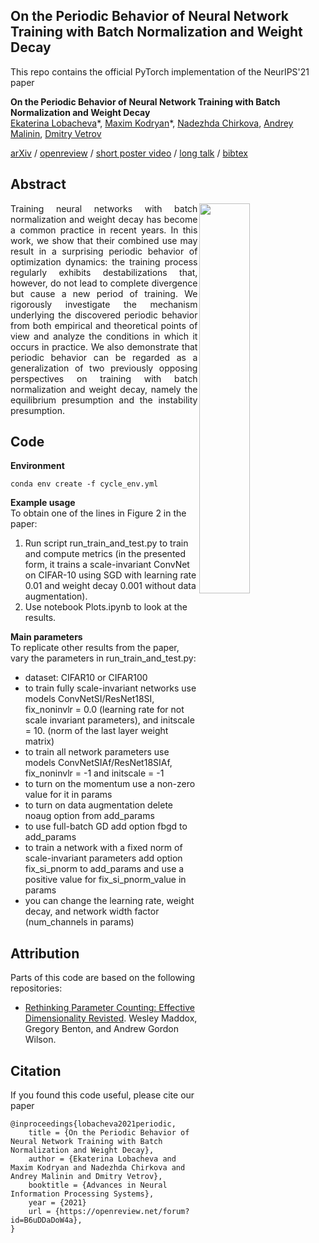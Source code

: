 ## On the Periodic Behavior of Neural Network Training with Batch Normalization and Weight Decay

This repo contains the official PyTorch implementation of the NeurIPS'21 paper  

**On the Periodic Behavior of Neural Network Training with Batch Normalization and Weight Decay**  
[Ekaterina Lobacheva](https://tipt0p.github.io/)\*, 
[Maxim Kodryan](https://scholar.google.com/citations?user=BGVWciMAAAAJ&hl=en)\*, 
[Nadezhda Chirkova](https://nadiinchi.github.io/), 
[Andrey Malinin](https://scholar.google.com/citations?user=PnSFqO0AAAAJ&hl=en), 
[Dmitry Vetrov](https://scholar.google.com/citations?user=7HU0UoUAAAAJ&hl=en)

[arXiv](https://arxiv.org/abs/2106.15739) / 
[openreview](https://openreview.net/forum?id=B6uDDaDoW4a) /
[short poster video](https://nips.cc/virtual/2021/poster/26875) / 
[long talk](https://media.mis.mpg.de/mml/2021-12-02/) / 
[bibtex](https://tipt0p.github.io/papers/periodic_behavior_neurips21.txt)

## Abstract
<div align="justify">
<img align="right" width=40% src="https://tipt0p.github.io/images/periodic_behavior_neurips21.png" />
Training neural networks with batch normalization and weight decay has become a
common practice in recent years. In this work, we show that their combined use
may result in a surprising periodic behavior of optimization dynamics: the training
process regularly exhibits destabilizations that, however, do not lead to complete
divergence but cause a new period of training. We rigorously investigate the
mechanism underlying the discovered periodic behavior from both empirical and
theoretical points of view and analyze the conditions in which it occurs in practice.
We also demonstrate that periodic behavior can be regarded as a generalization
of two previously opposing perspectives on training with batch normalization and
weight decay, namely the equilibrium presumption and the instability presumption.
</div>


## Code

**Environment**
```(bash)
conda env create -f cycle_env.yml
```

**Example usage**  
To obtain one of the lines in Figure 2 in the paper:
1. Run script run_train_and_test.py to train and compute metrics (in the presented form, it trains a scale-invariant ConvNet on CIFAR-10 using SGD with learning rate 0.01 and weight decay 0.001 without data augmentation).
2. Use notebook Plots.ipynb to look at the results.

**Main parameters**  
To replicate other results from the paper, vary the parameters in run_train_and_test.py:
- dataset: CIFAR10 or CIFAR100
- to train fully scale-invariant networks use models ConvNetSI/ResNet18SI, fix_noninvlr = 0.0 (learning rate for not scale invariant parameters), and initscale = 10. (norm of the last layer weight matrix)
- to train all network parameters use models ConvNetSIAf/ResNet18SIAf, fix_noninvlr = -1 and initscale = -1
- to turn on the momentum use a non-zero value for it in params
- to turn on data augmentation delete noaug option from add_params
- to use full-batch GD add option fbgd to add_params
- to train a network with a fixed norm of scale-invariant parameters add option fix_si_pnorm to add_params and use a positive value for fix_si_pnorm_value in params
- you can change the learning rate, weight decay, and network width factor (num_channels in params)

## Attribution

Parts of this code are based on the following repositories:
- [Rethinking Parameter Counting: Effective Dimensionality Revisted](https://github.com/g-benton/hessian-eff-dim). Wesley Maddox, Gregory Benton, and Andrew Gordon Wilson.

## Citation

If you found this code useful, please cite our paper
```
@inproceedings{lobacheva2021periodic,
    title = {On the Periodic Behavior of Neural Network Training with Batch Normalization and Weight Decay},
    author = {Ekaterina Lobacheva and Maxim Kodryan and Nadezhda Chirkova and Andrey Malinin and Dmitry Vetrov},
    booktitle = {Advances in Neural Information Processing Systems},
    year = {2021}
    url = {https://openreview.net/forum?id=B6uDDaDoW4a},
}
```
